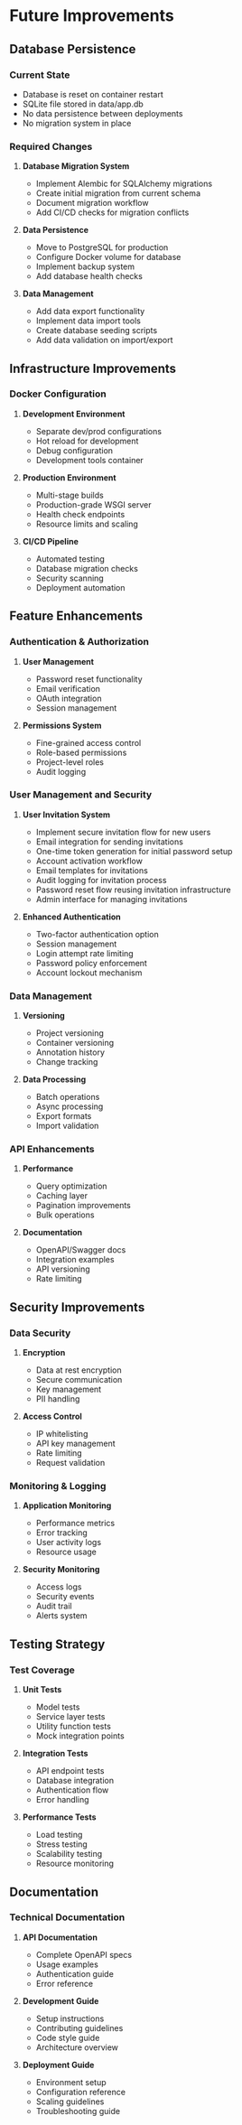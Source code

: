 # Future Improvements

## Database Persistence
### Current State
- Database is reset on container restart
- SQLite file stored in data/app.db
- No data persistence between deployments
- No migration system in place

### Required Changes
1. **Database Migration System**
   - Implement Alembic for SQLAlchemy migrations
   - Create initial migration from current schema
   - Document migration workflow
   - Add CI/CD checks for migration conflicts

2. **Data Persistence**
   - Move to PostgreSQL for production
   - Configure Docker volume for database
   - Implement backup system
   - Add database health checks

3. **Data Management**
   - Add data export functionality
   - Implement data import tools
   - Create database seeding scripts
   - Add data validation on import/export

## Infrastructure Improvements

### Docker Configuration
1. **Development Environment**
   - Separate dev/prod configurations
   - Hot reload for development
   - Debug configuration
   - Development tools container

2. **Production Environment**
   - Multi-stage builds
   - Production-grade WSGI server
   - Health check endpoints
   - Resource limits and scaling

3. **CI/CD Pipeline**
   - Automated testing
   - Database migration checks
   - Security scanning
   - Deployment automation

## Feature Enhancements

### Authentication & Authorization
1. **User Management**
   - Password reset functionality
   - Email verification
   - OAuth integration
   - Session management

2. **Permissions System**
   - Fine-grained access control
   - Role-based permissions
   - Project-level roles
   - Audit logging

### User Management and Security
1. **User Invitation System**
   - Implement secure invitation flow for new users
   - Email integration for sending invitations
   - One-time token generation for initial password setup
   - Account activation workflow
   - Email templates for invitations
   - Audit logging for invitation process
   - Password reset flow reusing invitation infrastructure
   - Admin interface for managing invitations

2. **Enhanced Authentication**
   - Two-factor authentication option
   - Session management
   - Login attempt rate limiting
   - Password policy enforcement
   - Account lockout mechanism

### Data Management
1. **Versioning**
   - Project versioning
   - Container versioning
   - Annotation history
   - Change tracking

2. **Data Processing**
   - Batch operations
   - Async processing
   - Export formats
   - Import validation

### API Enhancements
1. **Performance**
   - Query optimization
   - Caching layer
   - Pagination improvements
   - Bulk operations

2. **Documentation**
   - OpenAPI/Swagger docs
   - Integration examples
   - API versioning
   - Rate limiting

## Security Improvements

### Data Security
1. **Encryption**
   - Data at rest encryption
   - Secure communication
   - Key management
   - PII handling

2. **Access Control**
   - IP whitelisting
   - API key management
   - Rate limiting
   - Request validation

### Monitoring & Logging
1. **Application Monitoring**
   - Performance metrics
   - Error tracking
   - User activity logs
   - Resource usage

2. **Security Monitoring**
   - Access logs
   - Security events
   - Audit trail
   - Alerts system

## Testing Strategy

### Test Coverage
1. **Unit Tests**
   - Model tests
   - Service layer tests
   - Utility function tests
   - Mock integration points

2. **Integration Tests**
   - API endpoint tests
   - Database integration
   - Authentication flow
   - Error handling

3. **Performance Tests**
   - Load testing
   - Stress testing
   - Scalability testing
   - Resource monitoring

## Documentation

### Technical Documentation
1. **API Documentation**
   - Complete OpenAPI specs
   - Usage examples
   - Authentication guide
   - Error reference

2. **Development Guide**
   - Setup instructions
   - Contributing guidelines
   - Code style guide
   - Architecture overview

3. **Deployment Guide**
   - Environment setup
   - Configuration reference
   - Scaling guidelines
   - Troubleshooting guide 